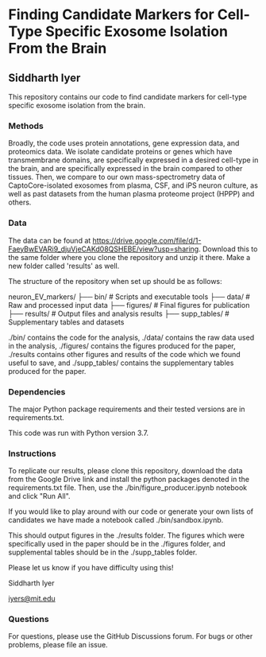# Finding Candidate Markers for Cell-Type Specific Exosome Isolation From the Brain

## Siddharth Iyer

This repository contains our code to find candidate markers for cell-type specific exosome isolation from the brain. 

### Methods

Broadly, the code uses protein annotations, gene expression data, and proteomics data. We isolate candidate proteins or genes which have transmembrane domains, are specifically expressed in a desired cell-type in the brain, and are specifically expressed in the brain compared to other tissues. Then, we compare to our own mass-spectrometry data of CaptoCore-isolated exosomes from plasma, CSF, and iPS neuron culture, as well as past datasets from the human plasma proteome project (HPPP) and others.

### Data

The data can be found at https://drive.google.com/file/d/1-FaeyBwEVARi9_djuVjeCAKd08QSHEBE/view?usp=sharing. Download this to the same folder where you clone the repository and unzip it there.
Make a new folder called 'results' as well. 

The structure of the repository when set up should be as follows:

neuron_EV_markers/
├── bin/           # Scripts and executable tools
├── data/          # Raw and processed input data
├── figures/       # Final figures for publication
├── results/       # Output files and analysis results
├── supp_tables/   # Supplementary tables and datasets

./bin/ contains the code for the analysis, ./data/ contains the raw data used in the analysis, ./figures/ contains the figures produced for the paper, ./results contains other figures and results of the code which we found useful to save, and ./supp_tables/ contains the supplementary tables produced for the paper.

### Dependencies

The major Python package requirements and their tested versions are in requirements.txt.

This code was run with Python version 3.7.

### Instructions

To replicate our results, please clone this repository, download the data from the Google Drive link and install the python packages denoted in the requirements.txt file. Then, use the ./bin/figure_producer.ipynb notebook and click "Run All".

If you would like to play around with our code or generate your own lists of candidates we have made a notebook called ./bin/sandbox.ipynb. 

This should output figures in the ./results folder. The figures which were specifically used in the paper should be in the ./figures folder, and supplemental tables should be in the ./supp_tables folder. 

Please let us know if you have difficulty using this!

Siddharth Iyer

iyers@mit.edu

### Questions

For questions, please use the GitHub Discussions forum. For bugs or other problems, please file an issue.
